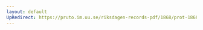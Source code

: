 ```yaml
---
layout: default
UpRedirect: https://pruto.im.uu.se/riksdagen-records-pdf/1868/prot-1868--fk--125/prot-1868--fk--125_014.pdf
---
```

